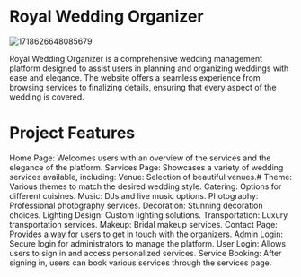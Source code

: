 # Royal Wedding Organizer
![1718626648085679](https://github.com/akshau12a/Wedding-Managment/assets/92288367/b6ab8e2d-633a-48e0-9e4a-06e79ec8d78f)

Royal Wedding Organizer is a comprehensive wedding management platform designed to assist users in planning and organizing weddings with ease and elegance. The website offers a seamless experience from browsing services to finalizing details, ensuring that every aspect of the wedding is covered.

# Project Features
Home Page: Welcomes users with an overview of the services and the elegance of the platform.
Services Page: Showcases a variety of wedding services available, including:
Venue: Selection of beautiful venues.# Theme: Various themes to match the desired wedding style.
Catering: Options for different cuisines.
Music: DJs and live music options.
Photography: Professional photography services.
Decoration: Stunning decoration choices.
Lighting Design: Custom lighting solutions.
Transportation: Luxury transportation services.
Makeup: Bridal makeup services.
Contact Page: Provides a way for users to get in touch with the organizers.
Admin Login: Secure login for administrators to manage the platform.
User Login: Allows users to sign in and access personalized services.
Service Booking: After signing in, users can book various services through the services page.
